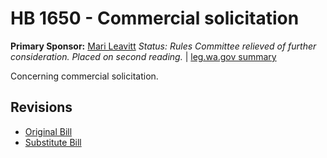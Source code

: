 # HB 1650 - Commercial solicitation
**Primary Sponsor:** [Mari Leavitt](/person/leg/leavitt_ma.md)
*Status: Rules Committee relieved of further consideration.  Placed on second reading.* | [leg.wa.gov summary](https://app.leg.wa.gov/billsummary?BillNumber=1650&Year=2021)

Concerning commercial solicitation.

## Revisions
* [Original Bill](1/)
* [Substitute Bill](S/)